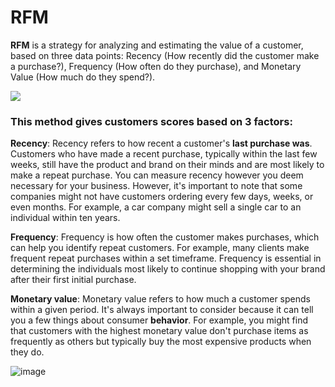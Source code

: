 # RFM

**RFM** is a strategy for analyzing and estimating the value of a customer, based on three data points: Recency (How recently did the customer make a purchase?), Frequency (How often do they purchase), and Monetary Value (How much do they spend?).

<img src="https://eep.io/images/yzco4xsimv0y/2psCWOt5z2dVGO2ILlQNTg/bccd98352d50e291b4b4107a903a29e2/MailChimp_Blog_Post_-19_Graphic_-1.png?w=980&fm=webp&q=70">

### This method gives customers scores based on 3 factors:

**Recency**: Recency refers to how recent a customer's **last purchase was**. Customers who have made a recent purchase, typically within the last few weeks, still have the product and brand on their minds and are most likely to make a repeat purchase. You can measure recency however you deem necessary for your business. However, it's important to note that some companies might not have customers ordering every few days, weeks, or even months. For example, a car company might sell a single car to an individual within ten years.

**Frequency**: Frequency is how often the customer makes purchases, which can help you identify repeat customers. For example, many clients make frequent repeat purchases within a set timeframe. Frequency is essential in determining the individuals most likely to continue shopping with your brand after their first initial purchase.

**Monetary value**: Monetary value refers to how much a customer spends within a given period. It's always important to consider because it can tell you a few things about consumer **behavior**. For example, you might find that customers with the highest monetary value don't purchase items as frequently as others but typically buy the most expensive products when they do.

![image](https://github.com/mohammedmahdiali/RFM_Analysis/assets/97836524/7393ec2b-9463-49fc-8c16-fe96ecfc59a4)
